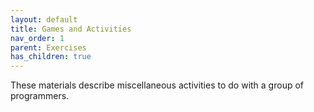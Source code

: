 ```yaml
---
layout: default
title: Games and Activities
nav_order: 1
parent: Exercises
has_children: true
---
```


These materials describe miscellaneous activities to do with a group of programmers.
